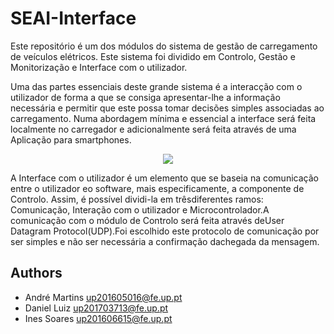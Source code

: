 # SEAI-Interface

Este repositório é um dos módulos do sistema de gestão de carregamento de veículos elétricos. Este sistema foi dividido em Controlo, Gestão e Monitorização e Interface com o utilizador.

Uma das partes essenciais deste grande sistema é a interacção com o utilizador de forma a que se consiga apresentar-lhe a informação necessária e permitir que este possa tomar decisões simples associadas ao carregamento. Numa abordagem mínima e essencial a interface será feita localmente no carregador e adicionalmente será feita através de uma Aplicação para smartphones.

<p align="center">
  <img src="https://github.com/up201606615/SEAI-Interface/blob/devel/Design/Interface.jpg">
</p>

A Interface com o utilizador é um elemento que se baseia na comunicação entre o utilizador eo software, mais especificamente, a componente de Controlo. Assim, é possível dividi-la em trêsdiferentes ramos: Comunicação, Interação com o utilizador e Microcontrolador.A comunicação com o módulo de Controlo será feita através deUser Datagram Protocol(UDP).Foi escolhido este protocolo de comunicação por ser simples e não ser necessária a confirmação dachegada da mensagem.

## Authors
* André Martins up201605016@fe.up.pt
* Daniel Luiz up201703713@fe.up.pt
* Ines Soares up201606615@fe.up.pt
